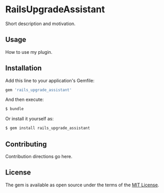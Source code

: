 # RailsUpgradeAssistant
Short description and motivation.

## Usage
How to use my plugin.

## Installation
Add this line to your application's Gemfile:

```ruby
gem 'rails_upgrade_assistant'
```

And then execute:
```bash
$ bundle
```

Or install it yourself as:
```bash
$ gem install rails_upgrade_assistant
```

## Contributing
Contribution directions go here.

## License
The gem is available as open source under the terms of the [MIT License](https://opensource.org/licenses/MIT).
